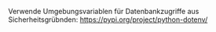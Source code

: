 Verwende Umgebungsvariablen für Datenbankzugriffe aus Sicherheitsgrübnden:  https://pypi.org/project/python-dotenv/
